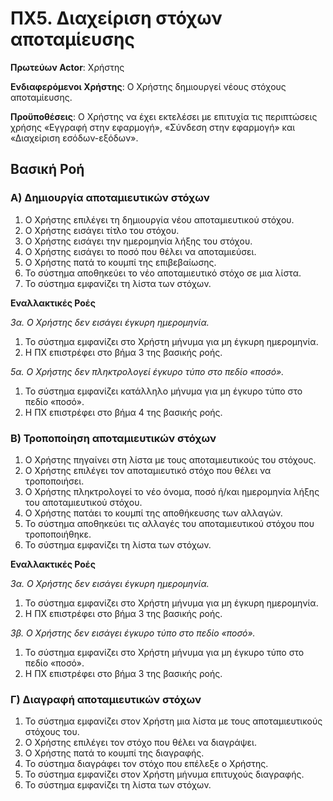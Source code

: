 <h1>ΠΧ5. Διαχείριση στόχων αποταμίευσης</h1>

**Πρωτεύων Actor**: Χρήστης

**Ενδιαφερόμενοι Χρήστης**: Ο Χρήστης δημιουργεί νέους στόχους αποταμίευσης.

**Προϋποθέσεις**: Ο Χρήστης να έχει εκτελέσει με επιτυχία τις περιπτώσεις χρήσης «Εγγραφή στην εφαρμογή», «Σύνδεση στην εφαρμογή» και «Διαχείριση εσόδων-εξόδων».


<h2>Βασική Ροή</h2>

<h3>Α) Δημιουργία αποταμιευτικών στόχων</h3>

1. Ο Χρήστης επιλέγει τη δημιουργία νέου αποταμιευτικού στόχου.
2. Ο Χρήστης εισάγει τίτλο του στόχου.
3. Ο Χρήστης εισάγει την ημερομηνία λήξης του στόχου.
4. Ο Χρήστης εισάγει το ποσό που θέλει να αποταμιεύσει.
5. Ο Χρήστης πατά το κουμπί της επιβεβαίωσης.
6. Το σύστημα αποθηκεύει το νέο αποταμιευτικό στόχο σε μια λίστα.
7. Το σύστημα εμφανίζει τη λίστα των στόχων.

**Εναλλακτικές Ροές**

*3α. Ο Χρήστης δεν εισάγει έγκυρη ημερομηνία.*

 1. Το σύστημα εμφανίζει στο Χρήστη μήνυμα για μη έγκυρη ημερομηνία.
 2. Η ΠΧ επιστρέφει στο βήμα 3 της βασικής ροής.

*5α. Ο Χρήστης δεν πληκτρολογεί έγκυρο τύπο στο πεδίο «ποσό».*

 1. Το σύστημα εμφανίζει κατάλληλο μήνυμα για μη έγκυρο τύπο στο πεδίο «ποσό».
 2. Η ΠΧ επιστρέφει στο βήμα 4 της βασικής ροής.

<h3>Β) Τροποποίηση αποταμιευτικών στόχων</h3>

1. Ο Χρήστης πηγαίνει στη λίστα με τους αποταμιευτικούς του στόχους.
2. Ο Χρήστης επιλέγει τον αποταμιευτικό στόχο που θέλει να τροποποιήσει.
3. Ο Χρήστης πληκτρολογεί το νέο όνομα, ποσό ή/και ημερομηνία λήξης του αποταμιευτικού στόχου.
4. Ο Χρήστης πατάει το κουμπί της αποθήκευσης των αλλαγών.
5. Το σύστημα αποθηκεύει τις αλλαγές του αποταμιευτικού στόχου που τροποποιήθηκε.
6. Το σύστημα εμφανίζει τη λίστα των στόχων.


**Εναλλακτικές Ροές**

*3α. Ο Χρήστης δεν εισάγει έγκυρη ημερομηνία.*

 1. Το σύστημα εμφανίζει στο Χρήστη μήνυμα για μη έγκυρη ημερομηνία.
 2. Η ΠΧ επιστρέφει στο βήμα 3 της βασικής ροής.
  
 *3β. Ο Χρήστης δεν εισάγει έγκυρο τύπο στο πεδίο «ποσό».*

 1. Το σύστημα εμφανίζει στο Χρήστη μήνυμα για μη έγκυρο τύπο στο πεδίο «ποσό».
 2. Η ΠΧ επιστρέφει στο βήμα 3 της βασικής ροής.

<h3>Γ) Διαγραφή αποταμιευτικών στόχων</h3>

1. Το σύστημα εμφανίζει στον Χρήστη μια λίστα με τους αποταμιευτικούς στόχους του.
2. Ο Χρήστης επιλέγει τον στόχο που θέλει να διαγράψει.
3. Ο Χρήστης πατά το κουμπί της διαγραφής.
4. Το σύστημα διαγράφει τον στόχο που επέλεξε ο Χρήστης.
5. Το σύστημα εμφανίζει στον Χρήστη μήνυμα επιτυχούς διαγραφής.
6. Το σύστημα εμφανίζει τη λίστα των στόχων.